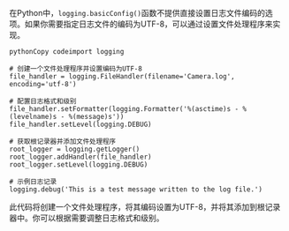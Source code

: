 在Python中，`logging.basicConfig()`函数不提供直接设置日志文件编码的选项。如果你需要指定日志文件的编码为UTF-8，可以通过设置文件处理程序来实现。

```
pythonCopy codeimport logging

# 创建一个文件处理程序并设置编码为UTF-8
file_handler = logging.FileHandler(filename='Camera.log', encoding='utf-8')

# 配置日志格式和级别
file_handler.setFormatter(logging.Formatter('%(asctime)s - %(levelname)s - %(message)s'))
file_handler.setLevel(logging.DEBUG)

# 获取根记录器并添加文件处理程序
root_logger = logging.getLogger()
root_logger.addHandler(file_handler)
root_logger.setLevel(logging.DEBUG)

# 示例日志记录
logging.debug('This is a test message written to the log file.')
```

此代码将创建一个文件处理程序，将其编码设置为UTF-8，并将其添加到根记录器中。你可以根据需要调整日志格式和级别。